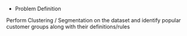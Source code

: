 * Problem Definition

Perform Clustering / Segmentation on the dataset and identify popular customer groups along with their definitions/rules

